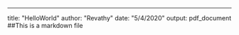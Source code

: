 ---
title: "HelloWorld"
author: "Revathy"
date: "5/4/2020"
output: pdf_document
##This is a markdown file